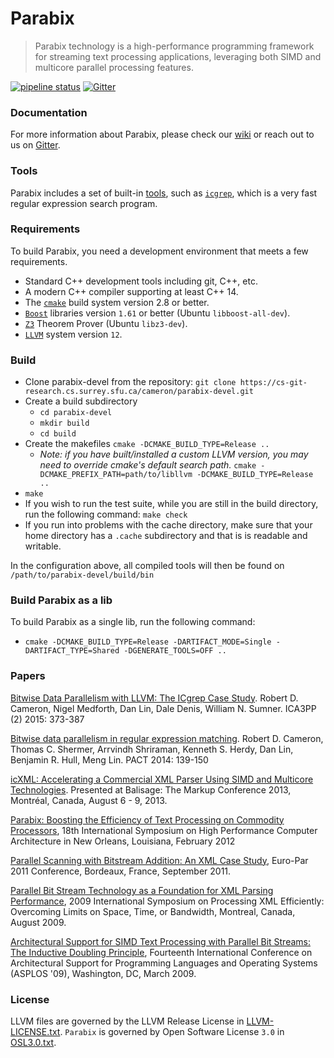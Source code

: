 # Parabix
> Parabix technology is a high-performance programming framework for streaming text processing applications, leveraging both SIMD and multicore parallel processing features.

[![pipeline status](https://cs-git-research.cs.surrey.sfu.ca/cameron/parabix-devel/badges/master/pipeline.svg)](https://cs-git-research.cs.surrey.sfu.ca/cameron/parabix-devel/-/commits/master) [![Gitter](https://badges.gitter.im/parabix-devel/community.svg)](https://gitter.im/parabix-devel/community?utm_source=badge&utm_medium=badge&utm_campaign=pr-badge)

### Documentation
For more information about Parabix, please check our [wiki](https://cs-git-research.cs.surrey.sfu.ca/cameron/parabix-devel/-/wikis/home) or reach out to us on [Gitter](https://gitter.im/parabix-devel/community).

### Tools
Parabix includes a set of built-in [tools](https://cs-git-research.cs.surrey.sfu.ca/cameron/parabix-devel/-/tree/master/tools), such as [`icgrep`](README-icgrep.md), which is a very fast regular expression search program.

### Requirements

To build Parabix, you need a development environment that meets a few requirements.

-  Standard C++ development tools including git, C++, etc.
-  A modern C++ compiler supporting at least C++ 14.
-  The [`cmake`](https://cmake.org/download/) build system version 2.8 or better.
-  [`Boost`](https://www.boost.org/users/download/) libraries version `1.61` or better (Ubuntu `libboost-all-dev`).
-  [`Z3`](https://github.com/Z3Prover/z3) Theorem Prover (Ubuntu `libz3-dev`).
-  [`LLVM`](https://releases.llvm.org/download.html) system version `12`.  

### Build

- Clone parabix-devel from the repository:
  `git clone https://cs-git-research.cs.surrey.sfu.ca/cameron/parabix-devel.git`
- Create a build subdirectory
  - `cd parabix-devel`
  - `mkdir build`
  - `cd build`
- Create the makefiles
  `cmake -DCMAKE_BUILD_TYPE=Release ..`
  - _Note: if you have built/installed a custom LLVM version, you may need to override cmake's default search path._
`cmake -DCMAKE_PREFIX_PATH=path/to/libllvm -DCMAKE_BUILD_TYPE=Release ..`
- `make`
- If you wish to run the test suite, while you are still in the build directory, run the following command:
`make check`
- If you run into problems with the cache directory, make sure that your home directory has a `.cache` subdirectory and that is is readable and writable.


In the configuration above, all compiled tools will then be found on `/path/to/parabix-devel/build/bin`

### Build Parabix as a lib

To build Parabix as a single lib, run the following command:
- `cmake -DCMAKE_BUILD_TYPE=Release -DARTIFACT_MODE=Single -DARTIFACT_TYPE=Shared -DGENERATE_TOOLS=OFF ..`

### Papers

[Bitwise Data Parallelism with LLVM: The ICgrep Case Study](https://link.springer.com/chapter/10.1007%2F978-3-319-27122-4_26). Robert D. Cameron, Nigel Medforth, Dan Lin, Dale Denis, William N. Sumner. ICA3PP (2) 2015: 373-387

[Bitwise data parallelism in regular expression matching](https://dl.acm.org/doi/10.1145/2628071.2628079). Robert D. Cameron, Thomas C. Shermer, Arrvindh Shriraman, Kenneth S. Herdy, Dan Lin, Benjamin R. Hull, Meng Lin. PACT 2014: 139-150

[icXML: Accelerating a Commercial XML Parser Using SIMD and Multicore Technologies](http://www.balisage.net/Proceedings/vol10/html/Cameron01/BalisageVol10-Cameron01.html). Presented at Balisage: The Markup Conference 2013, Montréal, Canada, August 6 - 9, 2013.

[Parabix: Boosting the Efficiency of Text Processing on Commodity Processors](http://www.cs.sfu.ca/~ashriram/publications/2012_HPCA_Parabix.pdf), 18th International Symposium on High Performance Computer Architecture in New Orleans, Louisiana, February 2012

[Parallel Scanning with Bitstream Addition: An XML Case Study](http://parabix.costar.sfu.ca/export/901/docs/EuroPar2011/europar-cameron.pdf), Euro-Par 2011 Conference, Bordeaux, France, September 2011.

[Parallel Bit Stream Technology as a Foundation for XML Parsing Performance](http://www.balisage.net/Proceedings/vol4/html/Cameron01/BalisageVol4-Cameron01.html), 2009 International Symposium on Processing XML Efficiently: Overcoming Limits on Space, Time, or Bandwidth, Montreal, Canada, August 2009.

[Architectural Support for SIMD Text Processing with Parallel Bit Streams: The Inductive Doubling Principle](http://parabix.costar.sfu.ca/export/901/docs/ASPLOS09/asplos094-cameron.pdf), Fourteenth International Conference on Architectural Support for Programming Languages and Operating Systems (ASPLOS '09), Washington, DC, March 2009.

### License
LLVM files are governed by the LLVM Release License in [LLVM-LICENSE.txt](LLVM-LICENSE.txt). `Parabix` is governed by Open Software License `3.0` in [OSL3.0.txt](OSL3.0.txt).

